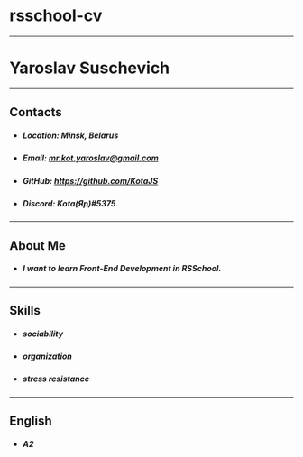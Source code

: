 # rsschool-cv
********
# Yaroslav Suschevich
********
## Contacts
* ##### Location: Minsk, Belarus
* ##### Email: mr.kot.yaroslav@gmail.com
* ##### GitHub: https://github.com/KotaJS
* ##### Discord: Kota(Яр)#5375
********
## About Me
* ##### I want to learn Front-End Development in RSSchool.
********
## Skills
* ##### sociability
* ##### organization
* ##### stress resistance
********
## English
* ##### A2
